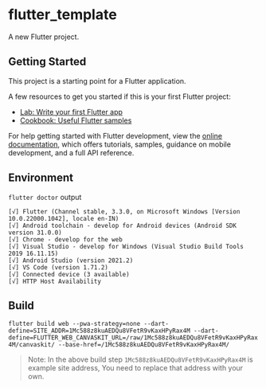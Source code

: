 # flutter_template

A new Flutter project.

## Getting Started

This project is a starting point for a Flutter application.

A few resources to get you started if this is your first Flutter project:

- [Lab: Write your first Flutter app](https://docs.flutter.dev/get-started/codelab)
- [Cookbook: Useful Flutter samples](https://docs.flutter.dev/cookbook)

For help getting started with Flutter development, view the
[online documentation](https://docs.flutter.dev/), which offers tutorials,
samples, guidance on mobile development, and a full API reference.

## Environment

`flutter doctor`  output
```
[√] Flutter (Channel stable, 3.3.0, on Microsoft Windows [Version 10.0.22000.1042], locale en-IN)
[√] Android toolchain - develop for Android devices (Android SDK version 31.0.0)
[√] Chrome - develop for the web
[√] Visual Studio - develop for Windows (Visual Studio Build Tools 2019 16.11.15)
[√] Android Studio (version 2021.2)
[√] VS Code (version 1.71.2)
[√] Connected device (3 available)
[√] HTTP Host Availability
```

## Build

```flutter build web --pwa-strategy=none --dart-define=SITE_ADDR=1Mc588z8kuAEDQu8VFetR9vKaxHPyRax4M --dart-define=FLUTTER_WEB_CANVASKIT_URL=/raw/1Mc588z8kuAEDQu8VFetR9vKaxHPyRax4M/canvaskit/ --base-href=/1Mc588z8kuAEDQu8VFetR9vKaxHPyRax4M/```

> Note: In the above build step `1Mc588z8kuAEDQu8VFetR9vKaxHPyRax4M` is example site address, You need to replace that address with your own.